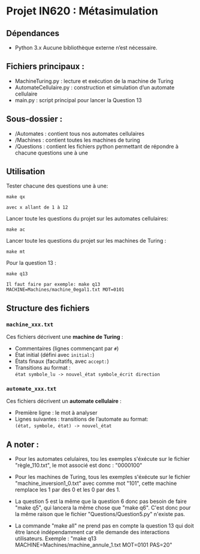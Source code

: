 # Projet IN620 : Métasimulation

## Dépendances
- Python 3.x
Aucune bibliothèque externe n’est nécessaire.

## Fichiers principaux :
- MachineTuring.py : lecture et exécution de la machine de Turing
- AutomateCellulaire.py : construction et simulation d’un automate cellulaire
- main.py : script principal pour lancer la Question 13

## Sous-dossier :
- /Automates : contient tous nos automates cellulaires
- /Machines : contient toutes les machines de turing
- /Questions : contient les fichiers python permettant de répondre à chacune questions une à une
  
## Utilisation
Tester chacune des questions une à une:
    
    make qx
    
    avec x allant de 1 à 12

Lancer toute les questions du projet sur les automates cellulaires:
    
    make ac

Lancer toute les questions du projet sur les machines de Turing :
    
    make mt

Pour la question 13 :
    
    make q13
    
    Il faut faire par exemple: make q13 MACHINE=Machines/machine_0egal1.txt MOT=0101

## Structure des fichiers

### `machine_xxx.txt`

Ces fichiers décrivent une **machine de Turing** :

- Commentaires (lignes commençant par `#`)
- État initial (défini avec `initial:`)
- États finaux (facultatifs, avec `accept:`)
- Transitions au format :  
  `état symbole_lu -> nouvel_état symbole_écrit direction`

### `automate_xxx.txt`

Ces fichiers décrivent un **automate cellulaire** :

- Première ligne : le mot à analyser
- Lignes suivantes : transitions de l’automate au format:  
  `(état, symbole, état) -> nouvel_état`

## A noter :

- Pour les automates celulaires, tou les exemples s'éxécute sur le fichier "règle_110.txt", le mot associé est donc : "0000100"
  
- Pour les machines de Turing, tous les exemples s'éxécute sur le fichier "machine_inversion1_0.txt" avec comme mot "101", cette machine remplace les 1 par des 0 et les 0 par des 1.

- La question 5 est la même que la question 6 donc pas besoin de faire "make q5", qui lancera la même chose que "make q6". C'est donc pour la même raison que le fichier "Questions/Question5.py" n'existe pas.

- La commande "make all" ne prend pas en compte la question 13 qui doit être lancé indépendamment car elle demande des interactions utilisateurs. Exemple : "make q13 MACHINE=Machines/machine_annule_1.txt MOT=0101 PAS=20"
